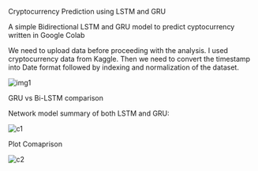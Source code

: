 Cryptocurrency Prediction using LSTM and GRU

A simple Bidirectional LSTM and GRU model to predict cyptocurrency written in Google Colab



We need to upload data before proceeding with the analysis. I used cryptocurrency data from Kaggle. 
Then we need to convert the timestamp into Date format followed by indexing and normalization of the dataset.

![img1](https://user-images.githubusercontent.com/45178199/52921269-e2275a80-32da-11e9-969d-af6166f26f24.JPG)

GRU vs Bi-LSTM comparison

Network model summary of both LSTM and GRU:

![c1](https://user-images.githubusercontent.com/45178199/52921347-b22c8700-32db-11e9-888f-e36b7a5fb3bf.jpg)


Plot Comaprison


![c2](https://user-images.githubusercontent.com/45178199/52921357-ca040b00-32db-11e9-9d30-d78583590973.jpg)




